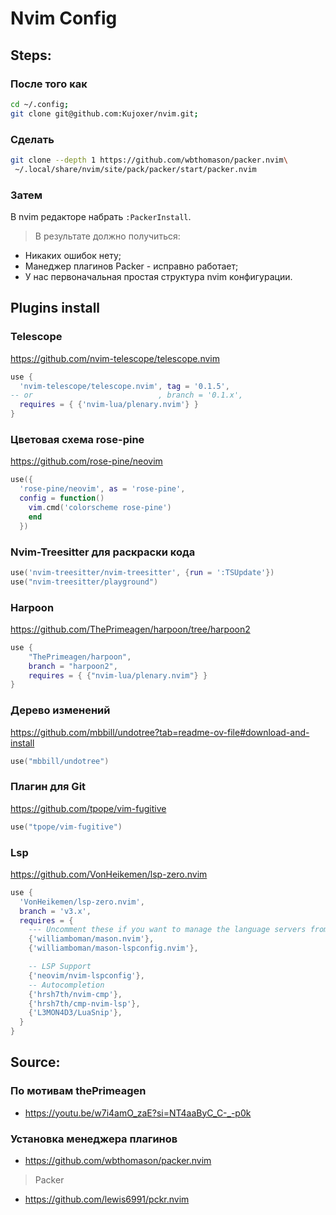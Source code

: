 # Nvim Config
## Steps:
### После того как 

```bash
cd ~/.config;
git clone git@github.com:Kujoxer/nvim.git;
```
### Сделать

```bash
git clone --depth 1 https://github.com/wbthomason/packer.nvim\
 ~/.local/share/nvim/site/pack/packer/start/packer.nvim
```
### Затем
В nvim редакторе набрать `:PackerInstall`.

> В результате должно получиться:
- Никаких ошибок нету;
- Манеджер плагинов Packer - исправно работает;
- У нас первоначальная простая структура nvim конфигурации.

## Plugins install
### Telescope 

https://github.com/nvim-telescope/telescope.nvim

```lua
use {
  'nvim-telescope/telescope.nvim', tag = '0.1.5',
-- or                            , branch = '0.1.x',
  requires = { {'nvim-lua/plenary.nvim'} }
}
```

### Цветовая схема rose-pine

https://github.com/rose-pine/neovim

```lua
use({ 
  'rose-pine/neovim', as = 'rose-pine',
  config = function()
    vim.cmd('colorscheme rose-pine')
    end
  })
```
### Nvim-Treesitter для раскраски кода

```lua
use('nvim-treesitter/nvim-treesitter', {run = ':TSUpdate'})
use("nvim-treesitter/playground")
```

### Harpoon

https://github.com/ThePrimeagen/harpoon/tree/harpoon2

```lua
use {
    "ThePrimeagen/harpoon",
    branch = "harpoon2",
    requires = { {"nvim-lua/plenary.nvim"} }
}
```

### Дерево изменений 

https://github.com/mbbill/undotree?tab=readme-ov-file#download-and-install

```lua
use("mbbill/undotree")
```

### Плагин для Git

https://github.com/tpope/vim-fugitive

```lua
use("tpope/vim-fugitive")
```

### Lsp

https://github.com/VonHeikemen/lsp-zero.nvim

```lua
use {
  'VonHeikemen/lsp-zero.nvim',
  branch = 'v3.x',
  requires = {
    --- Uncomment these if you want to manage the language servers from neovim
    {'williamboman/mason.nvim'},
    {'williamboman/mason-lspconfig.nvim'},

    -- LSP Support
    {'neovim/nvim-lspconfig'},
    -- Autocompletion
    {'hrsh7th/nvim-cmp'},
    {'hrsh7th/cmp-nvim-lsp'},
    {'L3MON4D3/LuaSnip'},
  }
}
```


## Source:
### По мотивам thePrimeagen
- https://youtu.be/w7i4amO_zaE?si=NT4aaByC_C-_-p0k

### Установка менеджера плагинов
- https://github.com/wbthomason/packer.nvim 

> Packer
- https://github.com/lewis6991/pckr.nvim



